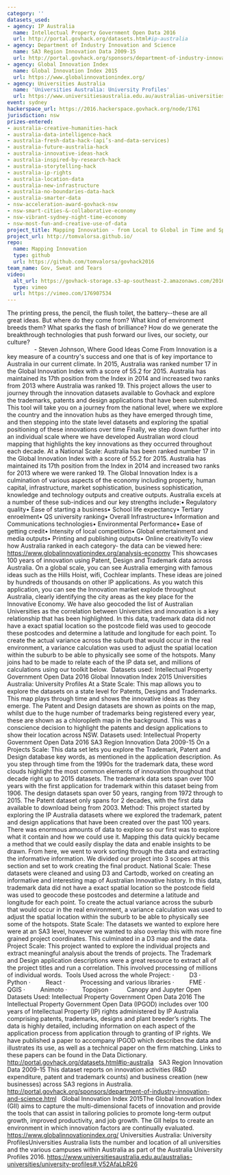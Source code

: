 ```yaml
---
category: ''
datasets_used:
- agency: IP Australia
  name: Intellectual Property Government Open Data 2016
  url: http://portal.govhack.org/datasets.html#ip-australia
- agency: Department of Industry Innovation and Science
  name: SA3 Region Innovation Data 2009-15
  url: http://portal.govhack.org/sponsors/department-of-industry-innovation-and-science.html
- agency: Global Innovation Index
  name: Global Innovation Index 2015
  url: https://www.globalinnovationindex.org/
- agency: Universities Australia
  name: 'Universities Australia: University Profiles'
  url: https://www.universitiesaustralia.edu.au/australias-universities/university-profiles#.V52AfaLbR26
event: sydney
hackerspace_url: https://2016.hackerspace.govhack.org/node/1761
jurisdiction: nsw
prizes-entered:
- australia-creative-humanities-hack
- australia-data-intelligence-hack
- australia-fresh-data-hack-(api’s-and-data-services)
- australia-future-australia-hack
- australia-innovative-ideas-hack
- australia-inspired-by-research-hack
- australia-storytelling-hack
- australia-ip-rights
- australia-location-data
- australia-new-infrastructure
- australia-no-boundaries-data-hack
- australia-smarter-data
- nsw-acceleration-award-govhack-nsw
- nsw-smart-cities-&-collaborative-economy
- nsw-vibrant-sydney-night-time-economy
- nsw-most-fun-and-creative-use-of-data
project_title: Mapping Innovation - from Local to Global in Time and Space
project_url: http://tomvalorsa.github.io/
repo:
  name: Mapping Innovation
  type: github
  url: https://github.com/tomvalorsa/govhack2016
team_name: Gov, Sweat and Tears
video:
  alt_url: https://govhack-storage.s3-ap-southeast-2.amazonaws.com/2016/GovHack_360p.mp4
  type: vimeo
  url: https://vimeo.com/176907534
---
```


The printing press, the pencil, the flush toilet, the battery--these are all great ideas. But where do they come from? What kind of environment breeds them? What sparks the flash of brilliance? How do we generate the breakthrough technologies that push forward our lives, our society, our culture? 
                                                                                                                                  - Steven Johnson, Where Good Ideas Come From
Innovation is a key measure of a country's success and one that is of key importance to Australia in our current climate. In 2015, Australia was ranked number 17 in the Global Innovation Index with a score of 55.2 for 2015. Australia has maintained its 17th position from the Index in 2014 and increased two ranks from 2013 where Australia was ranked 19.
This project allows the user to journey through the innovation datasets available to Govhack and explore the trademarks, patents and design applications that have been submitted.  
This tool will take you on a journey from the national level, where we explore the country and the innovation hubs as they have emerged through time, and then stepping into the state level datasets and exploring the spatial positioning of these innovations over time Finally, we step down further into an individual scale where we have developed Australian word cloud mapping that highlights the key innovations as they occurred throughout each decade.
At a National Scale:
Australia has been ranked number 17 in the Global Innovation Index with a score of 55.2 for 2015. Australia has maintained its 17th position from the Index in 2014 and increased two ranks for 2013 where we were ranked 19.
The Global Innovation Index is a culmination of various aspects of the economy including property, human capital, infrastructure, market sophistication, business sophistication, knowledge and technology outputs and creative outputs. Australia excels at a number of these sub-indices and our key strengths include:• Regulatory quality• Ease of starting a business• School life expectancy• Tertiary enroelment• QS university ranking• Overall Infrastructure• Information and Communications technologies• Environmental Performance• Ease of getting credit• Intensity of local competition• Global entertainment and media outputs• Printing and publishing outputs• Online creativityTo view how Australia ranked in each category- the data can be viewed here:
https://www.globalinnovationindex.org/analysis-economy
This showcases 100 years of innovation using Patent, Design and Trademark data across Australia. On a global scale, you can see Australia emerging with famous ideas such as the Hills Hoist, wifi, Cochlear implants. These ideas are joined by hundreds of thousands on other IP applications. As you watch this application, you can see the Innovation market explode throughout Australia, clearly identifying the city areas as the key place for the Innovative Economy.
We have also geocoded the list of Australian Universities as the correlation between Universities and innovation is a key relationship that has been highlighted.
In this data, trademark data did not have a exact spatial location so the postcode field was used to geocode these postcodes and determine a latitude and longitude for each point. To create the actual variance across the suburb that would occur in the real environment, a variance calculation was used to adjust the spatial location within the suburb to be able to physically see some of the hotspots. Many joins had to be made to relate each of the IP data set, and millions of calculations using our toolkit below. 
Datasets used:
Intellectual Property Government Open Data 2016
Global Innovation Index 2015
Universities Australia: University Profiles
At a State Scale:
This map allows you to explore the datasets on a state level for Patents, Designs and Trademarks. This map plays through time and shows the innovative ideas as they emerge. 
The Patent and Design datasets are shown as points on the map, whilst due to the huge number of trademarks being registered every year, these are shown as a chloropleth map in the background. This was a conscience decision to highlight the patents and design applications to show their location across NSW.
Datasets used:
Intellectual Property Government Open Data 2016
SA3 Region Innovation Data 2009-15
On a Projects Scale:
This data set lets you explore the Trademark, Patent and Design database key words, as mentioned in the application description. As you step through time from the 1990s for the trademark data, these word clouds highlight the most common elements of innovation throughout that decade right up to 2015 datasets.
The trademark data sets span over 100 years with the first application for trademark within this dataset being from 1906.
The design datasets span over 50 years, ranging from 1972 through to 2015.
The Patent dataset only spans for 2 decades, with the first data available to download being from 2003.
Method:
This project started by exploring the IP Australia datasets where we explored the trademark, patent and design applications that have been created over the past 100 years. There was enormous amounts of data to explore so our first was to explore what it contain and how we could use it. 
Mapping this data quickly became a method that we could easily display the data and enable insights to be drawn. From here, we went to work sorting through the data and extracting the informative information. We divided our project into 3 scopes at this section and set to work creating the final product.
National Scale:
These datasets were cleaned and using D3 and Cartodb, worked on creating an informative and interesting map of Australian Innovative history.
In this data, trademark data did not have a exact spatial location so the postcode field was used to geocode these postcodes and determine a latitude and longitude for each point. To create the actual variance across the suburb that would occur in the real environment, a variance calculation was used to adjust the spatial location within the suburb to be able to physically see some of the hotspots.
State Scale:
The datasets we wanted to explore here were at an SA3 level, however we wanted to also overlay this with more fine grained project coordinates. This culminated in a D3 map and the data.
Project Scale:
This project wanted to explore the individual projects and extract meaningful analysis about the trends of projects. The Trademark and Design application descriptions were a great resource to extract all of the project titles and run a correlation. This involved processing of millions of individual words. 
Tools Used across the whole Project:
·         D3
·         Python
·         React
·         Processing and various libraries
·         FME
·         QGIS
·         Animoto
·         Topojson
·         Canopy and Jupyter
Open Datasets Used:
Intellectual Property Government Open Data 2016
The Intellectual Property Government Open Data (IPGOD) includes over 100 years of Intellectual Property (IP) rights administered by IP Australia comprising patents, trademarks, designs and plant breeder’s rights. The data is highly detailed, including information on each aspect of the application process from application through to granting of IP rights. We have published a paper to accompany IPGOD which describes the data and illustrates its use, as well as a technical paper on the firm matching. Links to these papers can be found in the Data Dictionary.
http://portal.govhack.org/datasets.html#ip-australia
 
SA3 Region Innovation Data 2009-15
This dataset reports on innovation activities (R&D expenditure, patent and trademark counts) and business creation (new businesses) across SA3 regions in Australia.
http://portal.govhack.org/sponsors/department-of-industry-innovation-and-science.html
 
Global Innovation Index 2015The Global Innovation Index (GII) aims to capture the multi-dimensional facets of innovation and provide the tools that can assist in tailoring policies to promote long-term output growth, improved productivity, and job growth. The GII helps to create an environment in which innovation factors are continually evaluated.
https://www.globalinnovationindex.org/
Universities Australia: University ProfilesUniversities Australia lists the number and location of all universities and the various campuses within Australia as part of the Australia University Profiles 2016.
https://www.universitiesaustralia.edu.au/australias-universities/university-profiles#.V52AfaLbR26
